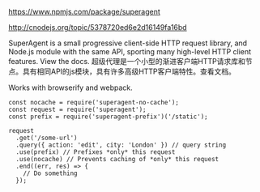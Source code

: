 https://www.npmjs.com/package/superagent

http://cnodejs.org/topic/5378720ed6e2d16149fa16bd

SuperAgent is a small progressive client-side HTTP request library, and Node.js module with the same API, sporting many high-level HTTP client features. View the docs.
超级代理是一个小型的渐进客户端HTTP请求库和节点。具有相同API的js模块，具有许多高级HTTP客户端特性。查看文档。

Works with browserify and webpack.
```
const nocache = require('superagent-no-cache');
const request = require('superagent');
const prefix = require('superagent-prefix')('/static');
 
request
  .get('/some-url')
  .query({ action: 'edit', city: 'London' }) // query string
  .use(prefix) // Prefixes *only* this request
  .use(nocache) // Prevents caching of *only* this request
  .end((err, res) => {
    // Do something
  });
```